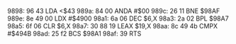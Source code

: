 9898: 96 43     LDA    <$43
989a: 84 00     ANDA   #$00
989c: 26 11     BNE    $98AF
989e: 8e 49 00  LDX    #$4900
98a1: 6a 06     DEC    $6,X
98a3: 2a 02     BPL    $98A7
98a5: 6f 06     CLR    $6,X
98a7: 30 88 19  LEAX   $19,X
98aa: 8c 49 4b  CMPX   #$494B
98ad: 25 f2     BCS    $98A1
98af: 39        RTS
